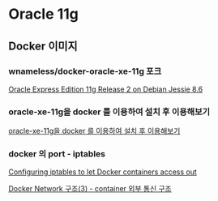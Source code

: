 # Oracle 11g

## Docker 이미지

### wnameless/docker-oracle-xe-11g 포크
[Oracle Express Edition 11g Release 2 on Debian Jessie 8.6](https://github.com/brunojdo/debian-oracle-xe-11g)

### oracle-xe-11g을 docker 를 이용하여 설치 후 이용해보기
[oracle-xe-11g을 docker 를 이용하여 설치 후 이용해보기](http://hellogohn.com/post_one252)

### docker 의 port - iptables

[Configuring iptables to let Docker containers access out](https://forums.docker.com/t/configuring-iptables-to-let-docker-containers-access-out/41176)


[Docker Network 구조(3) - container 외부 통신 구조](https://bluese05.tistory.com/53)
